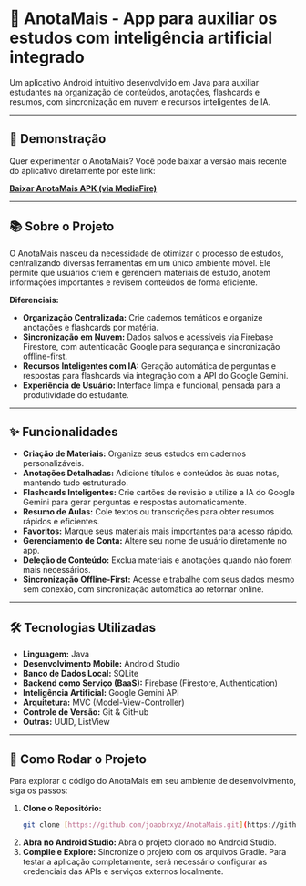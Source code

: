# 📱 AnotaMais - App para auxiliar os estudos com inteligência artificial integrado

Um aplicativo Android intuitivo desenvolvido em Java para auxiliar estudantes na organização de conteúdos, anotações, flashcards e resumos, com sincronização em nuvem e recursos inteligentes de IA.

---

## 🚀 Demonstração

Quer experimentar o AnotaMais? Você pode baixar a versão mais recente do aplicativo diretamente por este link:

[**Baixar AnotaMais APK (via MediaFire)**](https://www.mediafire.com/file/325zf6jqhyh1n1g/AnotaMais.apk/file)

---

## 📚 Sobre o Projeto

O AnotaMais nasceu da necessidade de otimizar o processo de estudos, centralizando diversas ferramentas em um único ambiente móvel. Ele permite que usuários criem e gerenciem materiais de estudo, anotem informações importantes e revisem conteúdos de forma eficiente.

**Diferenciais:**
* **Organização Centralizada:** Crie cadernos temáticos e organize anotações e flashcards por matéria.
* **Sincronização em Nuvem:** Dados salvos e acessíveis via Firebase Firestore, com autenticação Google para segurança e sincronização offline-first.
* **Recursos Inteligentes com IA:** Geração automática de perguntas e respostas para flashcards via integração com a API do Google Gemini.
* **Experiência de Usuário:** Interface limpa e funcional, pensada para a produtividade do estudante.

---

## ✨ Funcionalidades

* **Criação de Materiais:** Organize seus estudos em cadernos personalizáveis.
* **Anotações Detalhadas:** Adicione títulos e conteúdos às suas notas, mantendo tudo estruturado.
* **Flashcards Inteligentes:** Crie cartões de revisão e utilize a IA do Google Gemini para gerar perguntas e respostas automaticamente.
* **Resumo de Aulas:** Cole textos ou transcrições para obter resumos rápidos e eficientes.
* **Favoritos:** Marque seus materiais mais importantes para acesso rápido.
* **Gerenciamento de Conta:** Altere seu nome de usuário diretamente no app.
* **Deleção de Conteúdo:** Exclua materiais e anotações quando não forem mais necessários.
* **Sincronização Offline-First:** Acesse e trabalhe com seus dados mesmo sem conexão, com sincronização automática ao retornar online.

---

## 🛠️ Tecnologias Utilizadas

* **Linguagem:** Java
* **Desenvolvimento Mobile:** Android Studio
* **Banco de Dados Local:** SQLite
* **Backend como Serviço (BaaS):** Firebase (Firestore, Authentication)
* **Inteligência Artificial:** Google Gemini API
* **Arquitetura:** MVC (Model-View-Controller)
* **Controle de Versão:** Git & GitHub
* **Outras:** UUID, ListView

---

## 🚀 Como Rodar o Projeto

Para explorar o código do AnotaMais em seu ambiente de desenvolvimento, siga os passos:

1.  **Clone o Repositório:**
    ```bash
    git clone [https://github.com/joaobrxyz/AnotaMais.git](https://github.com/joaobrxyz/AnotaMais.git)
    ```
2.  **Abra no Android Studio:** Abra o projeto clonado no Android Studio.
3.  **Compile e Explore:** Sincronize o projeto com os arquivos Gradle. Para testar a aplicação completamente, será necessário configurar as credenciais das APIs e serviços externos localmente.
